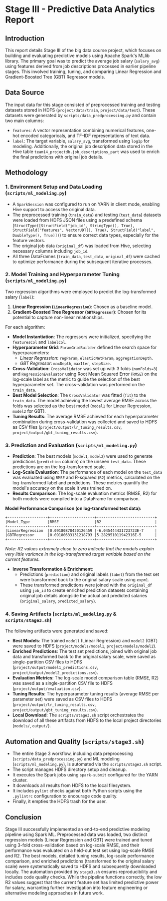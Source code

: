 # Stage III - Predictive Data Analytics Report

## Introduction
This report details Stage III of the big data course project, which focuses on building and evaluating predictive models using Apache Spark's MLlib library. The primary goal was to predict the average job salary (`salary_avg`) using features derived from job descriptions processed in earlier pipeline stages. This involved training, tuning, and comparing Linear Regression and Gradient-Boosted Tree (GBT) Regressor models.

## Data Source
The input data for this stage consisted of preprocessed training and testing datasets stored in HDFS (`project/data/train`, `project/data/test`). These datasets were generated by `scripts/data_predprocessing.py` and contain two main columns:
- `features`: A vector representation combining numerical features, one-hot encoded categoricals, and TF-IDF representations of text data.
- `label`: The target variable, `salary_avg`, transformed using `log1p` for modeling.
Additionally, the original job description data stored in the Hive table `team14_projectdb.job_descriptions_part` was used to enrich the final predictions with original job details.

## Methodology

### 1. Environment Setup and Data Loading (`scripts/ml_modeling.py`)
- A `SparkSession` was configured to run on YARN in client mode, enabling Hive support to access the original data.
- The preprocessed training (`train_data`) and testing (`test_data`) datasets were loaded from HDFS JSON files using a predefined schema (`StructType([StructField("job_id", StringType(), True), StructField("features", VectorUDT(), True), StructField("label", DoubleType(), True)])`) to ensure correct data types, especially for the feature vectors.
- The original job data (`original_df`) was loaded from Hive, selecting necessary columns including `job_id`.
- All three DataFrames (`train_data`, `test_data`, `original_df`) were cached to optimize performance during the subsequent iterative processes.

### 2. Model Training and Hyperparameter Tuning (`scripts/ml_modeling.py`)
Two regression algorithms were employed to predict the log-transformed salary (`label`):

1.  **Linear Regression (`LinearRegression`)**: Chosen as a baseline model.
2.  **Gradient-Boosted Tree Regressor (`GBTRegressor`)**: Chosen for its potential to capture non-linear relationships.

For each algorithm:
- **Model Instantiation**: The regressors were initialized, specifying the `featuresCol` and `labelCol`.
- **Hyperparameter Grid**: `ParamGridBuilder` defined the search space for hyperparameters:
    - *Linear Regression*: `regParam`, `elasticNetParam`, `aggregationDepth`.
    - *GBT Regressor*: `maxDepth`, `maxIter`, `stepSize`.
- **Cross-Validation**: `CrossValidator` was set up with 3 folds (`numFolds=3`) and `RegressionEvaluator` using Root Mean Squared Error (`RMSE`) on the log-scale label as the metric to guide the selection of the best hyperparameter set. The cross-validation was performed on the `train_data`.
- **Best Model Selection**: The `CrossValidator` was fitted (`fit`) to the `train_data`. The model achieving the lowest average RMSE across the folds was selected as the best model (`model1` for Linear Regression, `model2` for GBT).
- **Tuning Results**: The average RMSE achieved for each hyperparameter combination during cross-validation was collected and saved to HDFS as CSV files (`project/output/lr_tuning_results.csv`, `project/output/gbt_tuning_results.csv`).

### 3. Prediction and Evaluation (`scripts/ml_modeling.py`)
- **Prediction**: The best models (`model1`, `model2`) were used to generate predictions (`prediction` column) on the unseen `test_data`. These predictions are on the log-transformed scale.
- **Log-Scale Evaluation**: The performance of each model on the `test_data` was evaluated using `RMSE` and R-squared (`R2`) metrics, calculated on the log-transformed label and predictions. These metrics quantify the model's accuracy on the scale it was trained on.
- **Results Comparison**: The log-scale evaluation metrics (RMSE, R2) for both models were compiled into a DataFrame for comparison.

**Model Performance Comparison (on log-transformed test data):**
```
+------------------+--------------------+--------------------------+
|Model_Type        |RMSE                |R2                        |
+------------------+--------------------+--------------------------+
|LinearRegression  |0.09180878420126459 |-6.045444431723723E-7     |
|GBTRegressor      |0.09180633131218793 |5.282951011942316E-5      |
+------------------+--------------------+--------------------------+
```
*Note: R2 values extremely close to zero indicate that the models explain very little variance in the log-transformed target variable based on the current features.*

- **Inverse Transformation & Enrichment**:
    - Predictions (`prediction`) and original labels (`label`) from the test set were transformed back to the original salary scale using `expm1`.
    - These transformed predictions were joined with the `original_df` using `job_id` to create enriched prediction datasets containing original job details alongside the actual and predicted salaries (`original_salary`, `predicted_salary`).

### 4. Saving Artifacts (`scripts/ml_modeling.py` & `scripts/stage3.sh`)
The following artifacts were generated and saved:
- **Best Models**: The trained `model1` (Linear Regression) and `model2` (GBT) were saved to HDFS (`project/models/model1`, `project/models/model2`).
- **Enriched Predictions**: The test set predictions, joined with original job data and transformed back to the original salary scale, were saved as single-partition CSV files to HDFS (`project/output/model1_predictions.csv`, `project/output/model2_predictions.csv`).
- **Evaluation Metrics**: The log-scale model comparison table (RMSE, R2) was saved as a single-partition CSV file to HDFS (`project/output/evaluation.csv`).
- **Tuning Results**: The hyperparameter tuning results (average RMSE per parameter set) were saved as CSV files to HDFS (`project/output/lr_tuning_results.csv`, `project/output/gbt_tuning_results.csv`).
- **Local Download**: The `scripts/stage3.sh` script orchestrates the download of all these artifacts from HDFS to the local project directories (`models/`, `output/`).

## Automation and Quality (`scripts/stage3.sh`)
- The entire Stage 3 workflow, including data preprocessing (`scripts/data_predprocessing.py`) and ML modeling (`scripts/ml_modeling.py`), is automated via the `scripts/stage3.sh` script.
- The script manages HDFS directory setup and cleanup.
- It executes the Spark jobs using `spark-submit` configured for the YARN cluster.
- It downloads all results from HDFS to the local filesystem.
- It includes `pylint` checks against both Python scripts using the `.pylintrc` configuration to encourage code quality.
- Finally, it empties the HDFS trash for the user.

## Conclusion
Stage III successfully implemented an end-to-end predictive modeling pipeline using Spark ML. Preprocessed data was loaded, two distinct regression models (Linear Regression and GBT) were trained and tuned using 3-fold cross-validation based on log-scale RMSE, and their performance was evaluated on a held-out test set using log-scale RMSE and R2. The best models, detailed tuning results, log-scale performance comparison, and enriched predictions (transformed to the original salary scale) were systematically saved to HDFS and subsequently downloaded locally. The automation provided by `stage3.sh` ensures reproducibility and includes code quality checks. While the pipeline functions correctly, the low R2 values suggest that the current feature set has limited predictive power for salary, warranting further investigation into feature engineering or alternative modeling approaches in future work. 